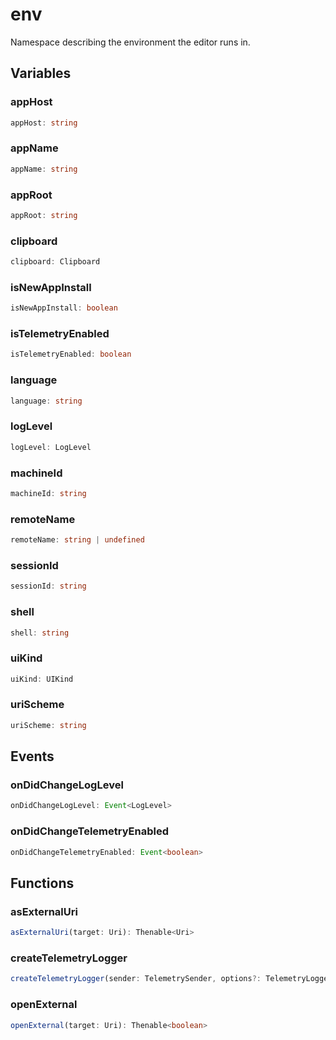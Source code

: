 # env

Namespace describing the environment the editor runs in.

## Variables

### appHost

```typescript
appHost: string
```

### appName

```typescript
appName: string
```

### appRoot

```typescript
appRoot: string
```

### clipboard

```typescript
clipboard: Clipboard
```

### isNewAppInstall

```typescript
isNewAppInstall: boolean
```

### isTelemetryEnabled

```typescript
isTelemetryEnabled: boolean
```

### language

```typescript
language: string
```

### logLevel

```typescript
logLevel: LogLevel
```

### machineId

```typescript
machineId: string
```

### remoteName

```typescript
remoteName: string | undefined
```

### sessionId

```typescript
sessionId: string
```

### shell

```typescript
shell: string
```

### uiKind

```typescript
uiKind: UIKind
```

### uriScheme

```typescript
uriScheme: string
```

## Events

### onDidChangeLogLevel

```typescript
onDidChangeLogLevel: Event<LogLevel>
```

### onDidChangeTelemetryEnabled

```typescript
onDidChangeTelemetryEnabled: Event<boolean>
```

## Functions

### asExternalUri

```typescript
asExternalUri(target: Uri): Thenable<Uri>
```

### createTelemetryLogger

```typescript
createTelemetryLogger(sender: TelemetrySender, options?: TelemetryLoggerOptions): TelemetryLogger
```

### openExternal

```typescript
openExternal(target: Uri): Thenable<boolean>
```

[Clipboard]: Clipboard.md
[Uri]: Uri.md
[UIKind]: UIKind.md
[TelemetrySender]: TelemetrySender.md
[Event]: EventT.md
[TelemetryLogger]: TelemetryLogger.md
[TelemetryLoggerOptions]: TelemetryLoggerOptions.md
[LogLevel]: LogLevel.md
